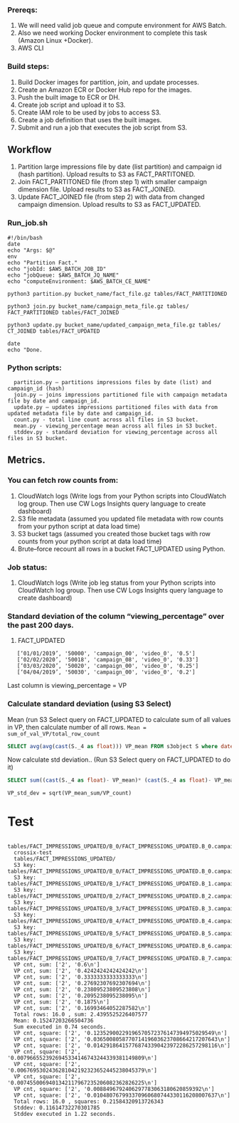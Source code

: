 ### Prereqs:
1.	We will need valid job queue and compute environment for AWS Batch.
2.	Also we need working Docker environment to complete this task (Amazon Linux +Docker).
3.	AWS CLI
### Build steps:
1.	Build Docker images for partition, join, and update processes.
2.	Create an Amazon ECR or Docker Hub repo for the images.
3.	Push the built image to ECR or DH.
4.	Create job script and upload it to S3.
5.	Create IAM role to be used by jobs to access S3.
6.	Create a job definition that uses the built images.
7.	Submit and run a job that executes the job script from S3.

## Workflow

1.	Partition large impressions file by date (list partition) and campaign id (hash partition). Upload results to S3 as FACT_PARTITONED.
2.	Join FACT_PARTITONED file (from step 1) with smaller campaign dimension file. Upload results to S3 as FACT_JOINED.
3.	Update FACT_JOINED file (from step 2) with data from changed campaign dimension. Upload results to S3 as FACT_UPDATED.

### Run_job.sh
```shell
#!/bin/bash
date
echo "Args: $@"
env
echo "Partition Fact."
echo "jobId: $AWS_BATCH_JOB_ID"
echo "jobQueue: $AWS_BATCH_JQ_NAME"
echo "computeEnvironment: $AWS_BATCH_CE_NAME"

python3 partition.py bucket_name/fact_file.gz tables/FACT_PARTITIONED

python3 join.py bucket_name/campaign_meta_file.gz tables/ FACT_PARTITIONED tables/FACT_JOINED

python3 update.py bucket_name/updated_campaign_meta_file.gz tables/ CT_JOINED tables/FACT_UPDATED

date
echo "Done.
```

### Python scripts:
      partition.py – partitions impressions files by date (list) and campaign_id (hash) 
      join.py – joins impressions partitioned file with campaign metadata file by date and campaign_id.
      update.py – updates impressions partitioned files with data from updated metadata file by date and campaign_id.
      count.py - total line count across all files in S3 bucket. 
      mean.py - viewing_percentage mean across all files in S3 bucket. 
      stddev.py - standard deviation for viewing_percentage across all files in S3 bucket.

## Metrics.
### You can fetch row counts from:
1.	CloudWatch logs (Write logs from your Python scripts into CloudWatch log group. Then use CW Logs Insights query language to create dashboard)
2.	S3 file metadata (assumed you updated file metadata with row counts from your python script at data load time)
3.	S3 bucket tags (assumed you created those bucket tags with row counts from your python script at data load time)
4.	Brute–force recount all rows in a bucket FACT_UPDATED using Python.
### Job status:
1.	CloudWatch logs (Write job leg status from your Python scripts into CloudWatch log group. Then use CW Logs Insights query language to create dashboard)

### Standard deviation of the column “viewing_percentage” over the past 200 days.
1.	FACT_UPDATED
```
   [‘01/01/2019’, '50000', 'campaign_00', 'video_0', '0.5']
   [‘02/02/2020’, '50018', 'campaign_08', 'video_0', '0.33']
   [‘03/03/2020’, '50020', 'campaign_00', 'video_0', '0.25']
   [‘04/04/2019’, '50030', 'campaign_00', 'video_0', '0.2']
```   
Last column is viewing_percentage = VP

### Calculate standard deviation (using S3 Select)
   Mean (run S3 Select query on FACT_UPDATED to calculate sum of all values in VP, then calculate number of all rows. 
   `Mean = sum_of_val_VP/total_row_count`
```SQL
SELECT avg(avg(cast(S._4 as float))) VP_mean FROM s3object S where date> ‘06/01/2019’
```
   Now calculate std deviation.. (Run S3 Select query on FACT_UPDATED to do it)
```SQL
SELECT sum((cast(S._4 as float)- VP_mean)* (cast(S._4 as float)- VP_mean)) VP_mean_sum FROM s3object S where date> ‘06/01/2019’
```
`VP_std_dev = sqrt(VP_mean_sum/VP_count)`


# Test

      tables/FACT_IMPRESSIONS_UPDATED/B_0/FACT_IMPRESSIONS_UPDATED.B_0.campaign_00.updated_fact_from_dim.csv.gz
      crossix-test
      tables/FACT_IMPRESSIONS_UPDATED/
      S3 key:  tables/FACT_IMPRESSIONS_UPDATED/B_0/FACT_IMPRESSIONS_UPDATED.B_0.campaign_00.updated_fact_from_dim.csv.gz
      S3 key:  tables/FACT_IMPRESSIONS_UPDATED/B_1/FACT_IMPRESSIONS_UPDATED.B_1.campaign_00.updated_fact_from_dim.csv.gz
      S3 key:  tables/FACT_IMPRESSIONS_UPDATED/B_2/FACT_IMPRESSIONS_UPDATED.B_2.campaign_00.updated_fact_from_dim.csv.gz
      S3 key:  tables/FACT_IMPRESSIONS_UPDATED/B_3/FACT_IMPRESSIONS_UPDATED.B_3.campaign_00.updated_fact_from_dim.csv.gz
      S3 key:  tables/FACT_IMPRESSIONS_UPDATED/B_4/FACT_IMPRESSIONS_UPDATED.B_4.campaign_00.updated_fact_from_dim.csv.gz
      S3 key:  tables/FACT_IMPRESSIONS_UPDATED/B_5/FACT_IMPRESSIONS_UPDATED.B_5.campaign_00.updated_fact_from_dim.csv.gz
      S3 key:  tables/FACT_IMPRESSIONS_UPDATED/B_6/FACT_IMPRESSIONS_UPDATED.B_6.campaign_00.updated_fact_from_dim.csv.gz
      S3 key:  tables/FACT_IMPRESSIONS_UPDATED/B_7/FACT_IMPRESSIONS_UPDATED.B_7.campaign_00.updated_fact_from_dim.csv.gz
      VP cnt, sum: ['2', '0.6\n']
      VP cnt, sum: ['2', '0.4242424242424242\n']
      VP cnt, sum: ['2', '0.3333333333333333\n']
      VP cnt, sum: ['2', '0.27692307692307694\n']
      VP cnt, sum: ['2', '0.23809523809523808\n']
      VP cnt, sum: ['2', '0.2095238095238095\n']
      VP cnt, sum: ['2', '0.1875\n']
      VP cnt, sum: ['2', '0.16993464052287582\n']
      Total rows: 16.0 , sum: 2.4395525226407577
      Mean: 0.15247203266504736
      Sum executed in 0.74 seconds.
      VP cnt, square: ['2', '0.12352900229196570572376147394975029549\n']
      VP cnt, square: ['2', '0.036500805877071419603623708664217207643\n']
      VP cnt, square: ['2', '0.014291864157768743390423972286257298116\n']
      VP cnt, square: ['2', '0.0079665523926945334146743244339381149809\n']
      VP cnt, square: ['2', '0.0067695302436281042192323652445238045379\n']
      VP cnt, square: ['2', '0.0074550069401342117967235206082362826225\n']
      VP cnt, square: ['2', '0.0088496792406297783063180620859392\n']
      VP cnt, square: ['2', '0.010480767993370960680744330116208007637\n']
      Total rows: 16.0 , squares: 0.21584320913726343
      Stddev: 0.11614732270301785
      Stddev executed in 1.22 seconds.
